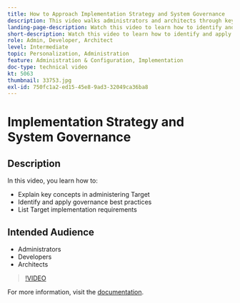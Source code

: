 ```yaml
---
title: How to Approach Implementation Strategy and System Governance
description: This video walks administrators and architects through key concepts in administering and implementing Adobe Target. Watch this video to learn how to identify and apply governance best practices and list Target implementation requirements.
landing-page-description: Watch this video to learn how to identify and apply governance best practices and list Target implementation requirements.
short-description: Watch this video to learn how to identify and apply governance best practices and list Target implementation requirements.
role: Admin, Developer, Architect
level: Intermediate
topic: Personalization, Administration
feature: Administration & Configuration, Implementation
doc-type: technical video
kt: 5063
thumbnail: 33753.jpg
exl-id: 750fc1a2-ed15-45e8-9ad3-32049ca36ba8
---
```

# Implementation Strategy and System Governance

## Description

In this video, you learn how to:

* Explain key concepts in administering Target
* Identify and apply governance best practices
* List Target implementation requirements

## Intended Audience

* Administrators
* Developers
* Architects

>[!VIDEO](https://video.tv.adobe.com/v/33753/?quality=12)

For more information, visit the [documentation](https://experienceleague.adobe.com/docs/target/using/administer/administrating-target.html?lang=en).
